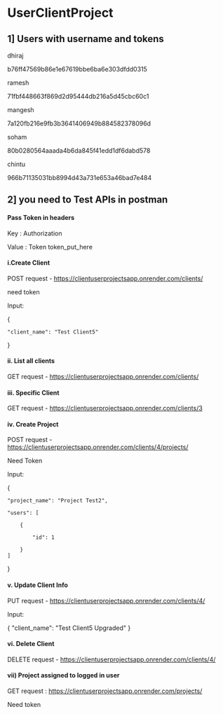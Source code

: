 # UserClientProject


## 1] Users with username and tokens 
dhiraj

b76ff47569b86e1e67619bbe6ba6e303dfdd0315


ramesh

71fbf448663f869d2d95444db216a5d45cbc60c1


mangesh

7a120fb216e9fb3b3641406949b884582378096d


soham

80b0280564aaada4b6da845f41edd1df6dabd578


chintu

966b71135031bb8994d43a731e653a46bad7e484



## 2] you need to Test APIs in postman
#### Pass Token in headers

Key : Authorization 

Value : Token token_put_here

#### i.Create Client
POST request - https://clientuserprojectsapp.onrender.com/clients/

need token

Input:

{

    "client_name": "Test Client5"
    
}



#### ii. List all clients
GET request - https://clientuserprojectsapp.onrender.com/clients/


#### iii. Specific Client
GET request - https://clientuserprojectsapp.onrender.com/clients/3


#### iv. Create Project
POST request - https://clientuserprojectsapp.onrender.com/clients/4/projects/

Need Token

Input:

{

    "project_name": "Project Test2",
    
    "users": [
    
        {
        
            "id": 1
           
        }
    ]
}

#### v. Update Client Info
PUT request - https://clientuserprojectsapp.onrender.com/clients/4/

Input:

{
    "client_name": "Test Client5 Upgraded"
}

#### vi. Delete Client
DELETE request - https://clientuserprojectsapp.onrender.com/clients/4/

#### vii) Project assigned to logged in user
GET request : https://clientuserprojectsapp.onrender.com/projects/

Need token
